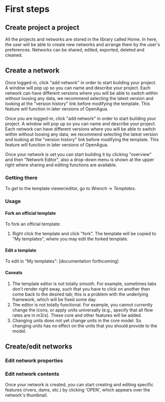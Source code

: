 # First steps

## Create project a project

All the projects and networks are stored in the library called Home. In here, the user will be able to create new networks and arrange them by the user's preferences. Networks can be shared, edited, exported, deleted and cleaned.

## Create a network

Once logged-in, click "add network" in order to start building your project. A window will pop up so you can name and describe your project. Each network can have different versions where you will be able to switch within without loosing any data, we recommend selecting the latest version and looking at the "version history" link before modifying the template. This feature will function in later versions of OpenAgua.

Once you are logged-in, click "add network" in order to start building your project. A window will pop up so you can name and describe your project. Each network can have different versions where you will be able to switch within without loosing any data, we recommend selecting the latest version and looking at the "version history" link before modifying the template. This feature will function in later versions of OpenAgua.

Once your network is set you can start building it by clicking "overview" and then "Network Editor", also a drop-down menu is shown at the upper right where sharing and editing functions are available.

### Getting there

To get to the template viewer/editor, go to _Wrench_ -&gt; _Templates_.

### Usage

#### Fork an official template

To fork an official template:

1. Right click the template and click "fork". The template will be copied to "My templates", where you may edit the forked template.

#### Edit a template

To edit in "My templates": \[documentation forthcoming\]

#### Caveats

1. The template editor is not totally smooth. For example, sometimes tabs don't render right away, such that you have to click on another then come back to the desired tab; this is a problem with the underlying framework, which will be fixed some day.
2. The editor is not totally functional. For example, you cannot currently change the icons, or apply units universally \(e.g., specify that all flow rates are in m3/s\). These core and other features will be added.
3. Changing units does not yet change units in the core model. So changing units has no effect on the units that you should provide to the model.

## Create/edit networks

### Edit network properties

### Edit network contents

Once your network is created, you can start creating and editing specific features \(rivers, dams, etc.\) by clicking 'OPEN', which appears over the network's thumbnail.

